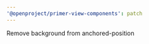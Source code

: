 ```yaml
---
'@openproject/primer-view-components': patch
---
```


Remove background from anchored-position

<!-- Changed components: Primer::Alpha::ActionMenu, Primer::Alpha::Overlay -->
